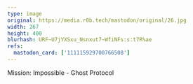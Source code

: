 ```yaml
---
type: image
original: https://media.r0b.tech/mastodon/original/26.jpg
width: 267
height: 400
blurhash: URF~U7jYXSxu_Nsnxut7~WfiNFs:s:t7R%ae
refs:
  mastodon_card: ['111115929700766508']
---
```


Mission: Impossible - Ghost Protocol
